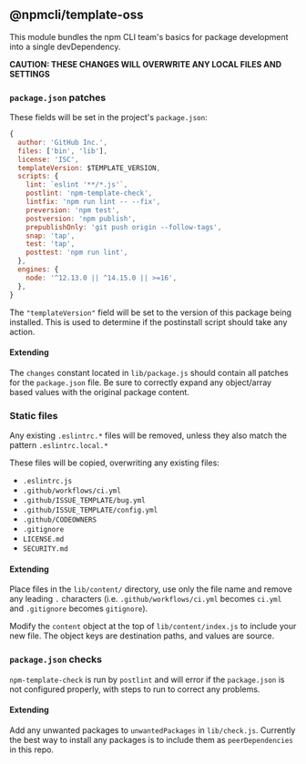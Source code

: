## @npmcli/template-oss

This module bundles the npm CLI team's basics for package development into a
single devDependency.

**CAUTION: THESE CHANGES WILL OVERWRITE ANY LOCAL FILES AND SETTINGS**

### `package.json` patches

These fields will be set in the project's `package.json`:

```js
{
  author: 'GitHub Inc.',
  files: ['bin', 'lib'],
  license: 'ISC',
  templateVersion: $TEMPLATE_VERSION,
  scripts: {
    lint: `eslint '**/*.js'`,
    postlint: 'npm-template-check',
    lintfix: 'npm run lint -- --fix',
    preversion: 'npm test',
    postversion: 'npm publish',
    prepublishOnly: 'git push origin --follow-tags',
    snap: 'tap',
    test: 'tap',
    posttest: 'npm run lint',
  },
  engines: {
    node: '^12.13.0 || ^14.15.0 || >=16',
  },
}
```

The `"templateVersion"` field will be set to the version of this package being
installed. This is used to determine if the postinstall script should take any
action.

#### Extending

The `changes` constant located in `lib/package.js` should contain all patches
for the `package.json` file. Be sure to correctly expand any object/array based
values with the original package content.

### Static files

Any existing `.eslintrc.*` files will be removed, unless they also match the
pattern `.eslintrc.local.*`

These files will be copied, overwriting any existing files:

- `.eslintrc.js`
- `.github/workflows/ci.yml`
- `.github/ISSUE_TEMPLATE/bug.yml`
- `.github/ISSUE_TEMPLATE/config.yml`
- `.github/CODEOWNERS`
- `.gitignore`
- `LICENSE.md`
- `SECURITY.md`

#### Extending

Place files in the `lib/content/` directory, use only the file name and remove
any leading `.` characters (i.e. `.github/workflows/ci.yml` becomes `ci.yml`
and `.gitignore` becomes `gitignore`).

Modify the `content` object at the top of `lib/content/index.js` to include
your new file. The object keys are destination paths, and values are source.

### `package.json` checks

`npm-template-check` is run by `postlint` and will error if the `package.json`
is not configured properly, with steps to run to correct any problems.

#### Extending

Add any unwanted packages to `unwantedPackages` in `lib/check.js`. Currently
the best way to install any packages is to include them as `peerDependencies`
in this repo.